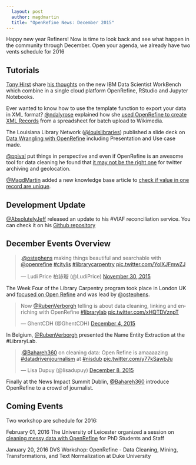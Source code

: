```yaml
---
  layout: post
  author: magdmartin
  title: "OpenRefine News: December 2015"
---
```


Happy new year Refiners! Now is time to look back and see what happen in the community through December. Open your agenda, we already have two  vents schedule for 2016

## Tutorials 

[Tony Hirst](http://twitter.com/psychemedia) share [his thoughts](http://blog.ouseful.info/2015/12/18/ibm-datascientistworkbench-openrefine-rstudio-jupyter-notebooks/) on the new IBM Data Scientist WorkBench which combine in a single cloud platform OpenRefine, RStudio and Jupyter Notebooks.


Ever wanted to know how to use the template function to export your data in XML format? [@ndalyrose](https://twitter.com/ndalyrose) explained how she [used OpenRefine to create XML Records](https://t.co/ipHhvkuDom) from a spreadsheet for batch upload to Wikimedia. 


The Louisiana Library Network ([@louislibraries](http://twitter.com/louislibraries)) published a slide deck on [Data Wrangling with OpenRefine](https://t.co/ahLOkL5NNP) including Presentation and Use case made.


[@ppival](http://twitter.com/ppival) put things in perspective and even if OpenRefine is an awesome tool for data cleaning he found that [it may not be the right one](http://distlib.blogs.com/distlib/2015/12/open-refine-not-the-right-tool-for-this-job-twitter-archiving-and-geolocation.html) for twitter archiving and geolocation.
 
[@MagdMartin](https://twitter.com/MagdMartin) added a new knowledge base article to [check if value in one record are unique](https://t.co/gPDWX6O9fa).



## Development Update

[@AbsolutelyJeff](http://twitter.com/AbsolutelyJeff) released an update to his #VIAF reconciliation service. You can check it on his [Github repository](https://t.co/LVSaeTKfst)


## December Events Overview


<blockquote class="twitter-tweet" lang="en"><p lang="en" dir="ltr">.<a href="https://twitter.com/ostephens">@ostephens</a> making things beautiful and searchable with <a href="https://twitter.com/OpenRefine">@openrefine</a> <a href="https://twitter.com/hashtag/citylis?src=hash">#citylis</a> <a href="https://twitter.com/hashtag/librarycarpentry?src=hash">#librarycarpentry</a> <a href="https://t.co/YolXJFmwZJ">pic.twitter.com/YolXJFmwZJ</a></p>&mdash; Ludi Price 柏詠璇 (@LudiPrice) <a href="https://twitter.com/LudiPrice/status/671394348072869888">November 30, 2015</a></blockquote>
<script async src="//platform.twitter.com/widgets.js" charset="utf-8"></script>

The Week Four of the Library Carpentry program took place in London UK and [focused on Open Refine](https://github.com/LibraryCarpentry/week-four-library-carpentry) and was lead by [@ostephens](https://twitter.com/ostephens). 


<blockquote class="twitter-tweet" lang="en"><p lang="en" dir="ltr">Now <a href="https://twitter.com/RubenVerborgh">@RubenVerborgh</a> telling is about data cleaning, linking and enriching with OpenRefine <a href="https://twitter.com/hashtag/librarylab?src=hash">#librarylab</a> <a href="https://t.co/xHQTDVznpT">pic.twitter.com/xHQTDVznpT</a></p>&mdash; GhentCDH (@GhentCDH) <a href="https://twitter.com/GhentCDH/status/672764217582338048">December 4, 2015</a></blockquote>
<script async src="//platform.twitter.com/widgets.js" charset="utf-8"></script>

In Belgium, [@RubenVerborgh](http://twitter.com/RubenVerborgh) presented the Name Entity Extraction at the #LibraryLab.


<blockquote class="twitter-tweet" lang="en"><p lang="en" dir="ltr">.<a href="https://twitter.com/Bahareh360">@Bahareh360</a> on cleaning data: Open Refine is amaaaazing <a href="https://twitter.com/hashtag/datadrivenjournalism?src=hash">#datadrivenjournalism</a> at <a href="https://twitter.com/hashtag/nisdub?src=hash">#nisdub</a> <a href="https://t.co/y77kSawbJu">pic.twitter.com/y77kSawbJu</a></p>&mdash; Lisa Dupuy (@lisadupuy) <a href="https://twitter.com/lisadupuy/status/674238863045431296">December 8, 2015</a></blockquote>
<script async src="//platform.twitter.com/widgets.js" charset="utf-8"></script>

Finally at the News Impact Summit Dublin, [@Bahareh360](http://twitter.com/Bahareh360) introduce OpenRefine to a crowd of journalist. 

## Coming Events

Two workshop are schedule for 2016:

February 01, 2016 The University of Leicester organized a session on [cleaning messy data with OpenRefine](https://t.co/QSNzWIH3Zq) for PhD Students and Staff 

January 20, 2016 DVS Workshop: OpenRefine - Data Cleaning, Mining, Transformations, and Text Normalization at Duke University
